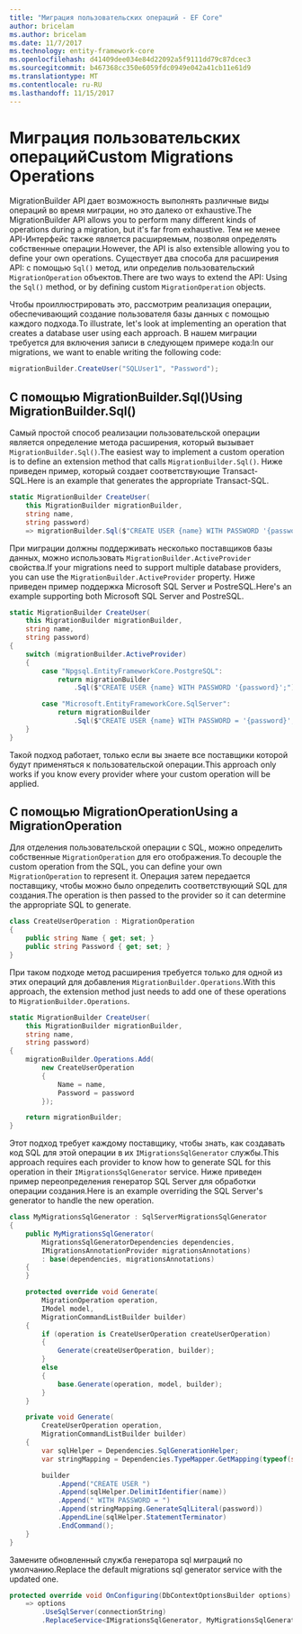 ```yaml
---
title: "Миграция пользовательских операций - EF Core"
author: bricelam
ms.author: bricelam
ms.date: 11/7/2017
ms.technology: entity-framework-core
ms.openlocfilehash: d41409dee034e84d22092a5f9111dd79c87dcec3
ms.sourcegitcommit: b467368cc350e6059fdc0949e042a41cb11e61d9
ms.translationtype: MT
ms.contentlocale: ru-RU
ms.lasthandoff: 11/15/2017
---
```

<a name="custom-migrations-operations"></a><span data-ttu-id="7d052-102">Миграция пользовательских операций</span><span class="sxs-lookup"><span data-stu-id="7d052-102">Custom Migrations Operations</span></span>
============================
<span data-ttu-id="7d052-103">MigrationBuilder API дает возможность выполнять различные виды операций во время миграции, но это далеко от exhaustive.</span><span class="sxs-lookup"><span data-stu-id="7d052-103">The MigrationBuilder API allows you to perform many different kinds of operations during a migration, but it's far from exhaustive.</span></span> <span data-ttu-id="7d052-104">Тем не менее API-Интерфейс также является расширяемым, позволяя определять собственные операции.</span><span class="sxs-lookup"><span data-stu-id="7d052-104">However, the API is also extensible allowing you to define your own operations.</span></span> <span data-ttu-id="7d052-105">Существует два способа для расширения API: с помощью `Sql()` метод, или определив пользовательский `MigrationOperation` объектов.</span><span class="sxs-lookup"><span data-stu-id="7d052-105">There are two ways to extend the API: Using the `Sql()` method, or by defining custom `MigrationOperation` objects.</span></span>

<span data-ttu-id="7d052-106">Чтобы проиллюстрировать это, рассмотрим реализация операции, обеспечивающий создание пользователя базы данных с помощью каждого подхода.</span><span class="sxs-lookup"><span data-stu-id="7d052-106">To illustrate, let's look at implementing an operation that creates a database user using each approach.</span></span> <span data-ttu-id="7d052-107">В нашем миграции требуется для включения записи в следующем примере кода:</span><span class="sxs-lookup"><span data-stu-id="7d052-107">In our migrations, we want to enable writing the following code:</span></span>

``` csharp
migrationBuilder.CreateUser("SQLUser1", "Password");
```

<a name="using-migrationbuildersql"></a><span data-ttu-id="7d052-108">С помощью MigrationBuilder.Sql()</span><span class="sxs-lookup"><span data-stu-id="7d052-108">Using MigrationBuilder.Sql()</span></span>
----------------------------
<span data-ttu-id="7d052-109">Самый простой способ реализации пользовательской операции является определение метода расширения, который вызывает `MigrationBuilder.Sql()`.</span><span class="sxs-lookup"><span data-stu-id="7d052-109">The easiest way to implement a custom operation is to define an extension method that calls `MigrationBuilder.Sql()`.</span></span>
<span data-ttu-id="7d052-110">Ниже приведен пример, который создает соответствующие Transact-SQL.</span><span class="sxs-lookup"><span data-stu-id="7d052-110">Here is an example that generates the appropriate Transact-SQL.</span></span>

``` csharp
static MigrationBuilder CreateUser(
    this MigrationBuilder migrationBuilder,
    string name,
    string password)
    => migrationBuilder.Sql($"CREATE USER {name} WITH PASSWORD '{password}';");
```

<span data-ttu-id="7d052-111">При миграции должны поддерживать несколько поставщиков базы данных, можно использовать `MigrationBuilder.ActiveProvider` свойства.</span><span class="sxs-lookup"><span data-stu-id="7d052-111">If your migrations need to support multiple database providers, you can use the `MigrationBuilder.ActiveProvider` property.</span></span> <span data-ttu-id="7d052-112">Ниже приведен пример поддержка Microsoft SQL Server и PostreSQL.</span><span class="sxs-lookup"><span data-stu-id="7d052-112">Here's an example supporting both Microsoft SQL Server and PostreSQL.</span></span>

``` csharp
static MigrationBuilder CreateUser(
    this MigrationBuilder migrationBuilder,
    string name,
    string password)
{
    switch (migrationBuilder.ActiveProvider)
    {
        case "Npgsql.EntityFrameworkCore.PostgreSQL":
            return migrationBuilder
                .Sql($"CREATE USER {name} WITH PASSWORD '{password}';");

        case "Microsoft.EntityFrameworkCore.SqlServer":
            return migrationBuilder
                .Sql($"CREATE USER {name} WITH PASSWORD = '{password}';");
    }
}
```

<span data-ttu-id="7d052-113">Такой подход работает, только если вы знаете все поставщики которой будут применяться к пользовательской операции.</span><span class="sxs-lookup"><span data-stu-id="7d052-113">This approach only works if you know every provider where your custom operation will be applied.</span></span>

<a name="using-a-migrationoperation"></a><span data-ttu-id="7d052-114">С помощью MigrationOperation</span><span class="sxs-lookup"><span data-stu-id="7d052-114">Using a MigrationOperation</span></span>
---------------------------
<span data-ttu-id="7d052-115">Для отделения пользовательской операции с SQL, можно определить собственные `MigrationOperation` для его отображения.</span><span class="sxs-lookup"><span data-stu-id="7d052-115">To decouple the custom operation from the SQL, you can define your own `MigrationOperation` to represent it.</span></span> <span data-ttu-id="7d052-116">Операция затем передается поставщику, чтобы можно было определить соответствующий SQL для создания.</span><span class="sxs-lookup"><span data-stu-id="7d052-116">The operation is then passed to the provider so it can determine the appropriate SQL to generate.</span></span>

``` csharp
class CreateUserOperation : MigrationOperation
{
    public string Name { get; set; }
    public string Password { get; set; }
}
```

<span data-ttu-id="7d052-117">При таком подходе метод расширения требуется только для одной из этих операций для добавления `MigrationBuilder.Operations`.</span><span class="sxs-lookup"><span data-stu-id="7d052-117">With this approach, the extension method just needs to add one of these operations to `MigrationBuilder.Operations`.</span></span>

``` csharp
static MigrationBuilder CreateUser(
    this MigrationBuilder migrationBuilder,
    string name,
    string password)
{
    migrationBuilder.Operations.Add(
        new CreateUserOperation
        {
            Name = name,
            Password = password
        });

    return migrationBuilder;
}
```

<span data-ttu-id="7d052-118">Этот подход требует каждому поставщику, чтобы знать, как создавать код SQL для этой операции в их `IMigrationsSqlGenerator` службы.</span><span class="sxs-lookup"><span data-stu-id="7d052-118">This approach requires each provider to know how to generate SQL for this operation in their `IMigrationsSqlGenerator` service.</span></span> <span data-ttu-id="7d052-119">Ниже приведен пример переопределения генератор SQL Server для обработки операции создания.</span><span class="sxs-lookup"><span data-stu-id="7d052-119">Here is an example overriding the SQL Server's generator to handle the new operation.</span></span>

``` csharp
class MyMigrationsSqlGenerator : SqlServerMigrationsSqlGenerator
{
    public MyMigrationsSqlGenerator(
        MigrationsSqlGeneratorDependencies dependencies,
        IMigrationsAnnotationProvider migrationsAnnotations)
        : base(dependencies, migrationsAnnotations)
    {
    }

    protected override void Generate(
        MigrationOperation operation,
        IModel model,
        MigrationCommandListBuilder builder)
    {
        if (operation is CreateUserOperation createUserOperation)
        {
            Generate(createUserOperation, builder);
        }
        else
        {
            base.Generate(operation, model, builder);
        }
    }

    private void Generate(
        CreateUserOperation operation,
        MigrationCommandListBuilder builder)
    {
        var sqlHelper = Dependencies.SqlGenerationHelper;
        var stringMapping = Dependencies.TypeMapper.GetMapping(typeof(string));

        builder
            .Append("CREATE USER ")
            .Append(sqlHelper.DelimitIdentifier(name))
            .Append(" WITH PASSWORD = ")
            .Append(stringMapping.GenerateSqlLiteral(password))
            .AppendLine(sqlHelper.StatementTerminator)
            .EndCommand();
    }
}
```

<span data-ttu-id="7d052-120">Замените обновленный служба генератора sql миграций по умолчанию.</span><span class="sxs-lookup"><span data-stu-id="7d052-120">Replace the default migrations sql generator service with the updated one.</span></span>

``` csharp
protected override void OnConfiguring(DbContextOptionsBuilder options)
    => options
        .UseSqlServer(connectionString)
        .ReplaceService<IMigrationsSqlGenerator, MyMigrationsSqlGenerator>();
```
